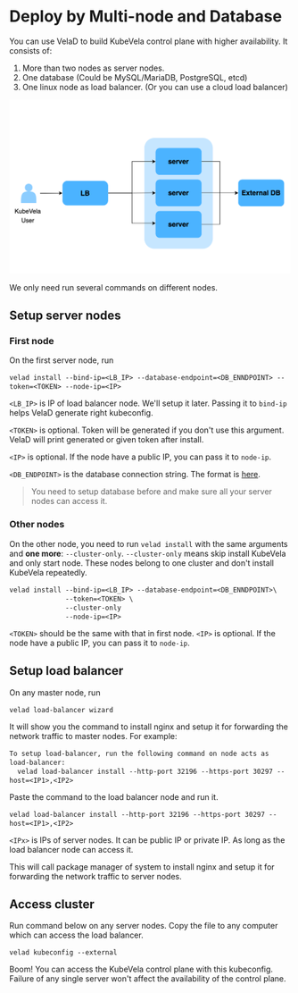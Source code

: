 # Deploy by Multi-node and Database

You can use VelaD to build KubeVela control plane with higher availability. It consists of:

1. More than two nodes as server nodes.
2. One database (Could be MySQL/MariaDB, PostgreSQL, etcd)
3. One linux node as load balancer. (Or you can use a cloud load balancer)

![arch](resources/04.arch.png)

We only need run several commands on different nodes.

## Setup server nodes

### First node

On the first server node, run

```shell
velad install --bind-ip=<LB_IP> --database-endpoint=<DB_ENNDPOINT> --token=<TOKEN> --node-ip=<IP>
```

`<LB_IP>` is IP of load balancer node. We'll setup it later. Passing it to `bind-ip` helps VelaD generate right
kubeconfig.

`<TOKEN>` is optional. Token will be generated if you don't use this argument. VelaD will print generated or given token
after install.

`<IP>` is optional. If the node have a public IP, you can pass it to `node-ip`.

`<DB_ENDPOINT>` is the database connection string. The format is [here](db-connect-format.md). 
> You need to setup database before and make sure all your server nodes can access it.

### Other nodes

On the other node, you need to run `velad install` with the same arguments and **one more**: `--cluster-only`.
`--cluster-only` means skip install KubeVela and only start node. These nodes belong to one cluster and don't install KubeVela repeatedly.

```shell
velad install --bind-ip=<LB_IP> --database-endpoint=<DB_ENNDPOINT>\
              --token=<TOKEN> \
              --cluster-only
              --node-ip=<IP>
```

`<TOKEN>` should be the same with that in first node.
`<IP>` is optional. If the node have a public IP, you can pass it to `node-ip`.

## Setup load balancer

On any master node, run

```shell
velad load-balancer wizard
```
It will show you the command to install nginx and setup it for forwarding the network traffic to master nodes. For example:

```shell
To setup load-balancer, run the following command on node acts as load-balancer:
  velad load-balancer install --http-port 32196 --https-port 30297 --host=<IP1>,<IP2>
```

Paste the command to the load balancer node and run it.

```shell
velad load-balancer install --http-port 32196 --https-port 30297 --host=<IP1>,<IP2>
```

`<IPx>` is  IPs of server nodes. It can be public IP or private IP. As long as the load balancer node can access it.

This will call package manager of system to install nginx and setup it for forwarding the network traffic to server nodes.

## Access cluster

Run command below on any server nodes. Copy the file to any computer which can access
the load balancer.

```shell
velad kubeconfig --external
```

Boom! You can access the KubeVela control plane with this kubeconfig. Failure of any single server won't 
affect the availability of the control plane.